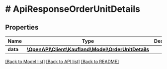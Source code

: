 # # ApiResponseOrderUnitDetails

## Properties

Name | Type | Description | Notes
------------ | ------------- | ------------- | -------------
**data** | [**\OpenAPI\Client\Kaufland\Model\OrderUnitDetails**](OrderUnitDetails.md) |  |

[[Back to Model list]](../../README.md#models) [[Back to API list]](../../README.md#endpoints) [[Back to README]](../../README.md)
